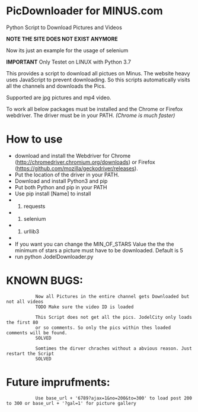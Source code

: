 # PicDownloader for MINUS.com
Python Script to Download Pictures and Videos

**NOTE THE SITE DOES NOT EXIST ANYMORE** 

Now its just an example for the usage of selenium


**IMPORTANT**
Only Testet on LINUX with Python 3.7

This provides a script to download all pictues on Minus. The website heavy uses JavaScript to prevent downloading. So this scripts automatically visits all the channels and downloads the Pics.

Supported are jpg pictures and mp4 video.

To work all below packages must be installed and the Chrome or Firefox webdriver.
The driver must be in your PATH. *(Chrome is much faster)*

# How to use
* download and install the Webdriver for Chrome (http://chromedriver.chromium.org/downloads) or Firefox (https://github.com/mozilla/geckodriver/releases).
* Put the location of the driver in your PATH.
* Download and install Python3 and pip
* Put both Python and pip in your PATH
* Use pip install [Name] to install
* 1. requests
* 1. selenium
* 1. urllib3
*
* If you want you can change the MIN_OF_STARS Value the the the minimum of stars a picture must have to be downloaded. Default is 5
* run python JodelDownloader.py


# KNOWN BUGS: 

               Now all Pictures in the entire channel gets Downloaded but not all videos               
               TODO Make sure the video ID is loaded

               This Script does not get all the pics. JodelCity only loads the first 80
               or so comments. So only the pics within thes loaded comments will be found.
               SOLVED

               Somtimes the dirver chraches without a abvious reason. Just restart the Script
               SOLVED
               
# Future imprufments:
               Use base_url + '6789?ajax=1&no=200&to=300' to load post 200 to 300 or base_url + '?gal=1' for picture gallery
